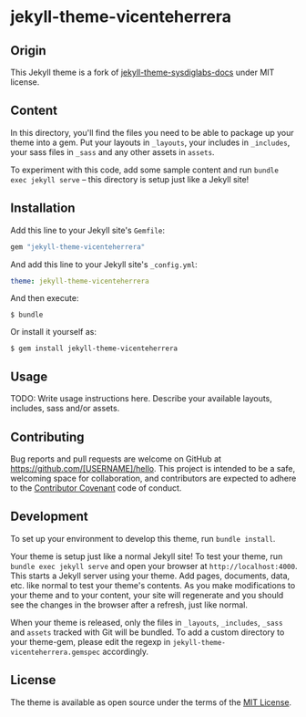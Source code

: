 # jekyll-theme-vicenteherrera

## Origin

This Jekyll theme is a fork of [jekyll-theme-sysdiglabs-docs](https://github.com/sysdiglabs/jekyll-theme-sysdiglabs-docs) under MIT license.

## Content

In this directory, you'll find the files you need to be able to package up your theme into a gem. Put your layouts in `_layouts`, your includes in `_includes`, your sass files in `_sass` and any other assets in `assets`.

To experiment with this code, add some sample content and run `bundle exec jekyll serve` – this directory is setup just like a Jekyll site!


## Installation

Add this line to your Jekyll site's `Gemfile`:

```ruby
gem "jekyll-theme-vicenteherrera"
```

And add this line to your Jekyll site's `_config.yml`:

```yaml
theme: jekyll-theme-vicenteherrera
```

And then execute:

    $ bundle

Or install it yourself as:

    $ gem install jekyll-theme-vicenteherrera

## Usage

TODO: Write usage instructions here. Describe your available layouts, includes, sass and/or assets.

## Contributing

Bug reports and pull requests are welcome on GitHub at https://github.com/[USERNAME]/hello. This project is intended to be a safe, welcoming space for collaboration, and contributors are expected to adhere to the [Contributor Covenant](http://contributor-covenant.org) code of conduct.

## Development

To set up your environment to develop this theme, run `bundle install`.

Your theme is setup just like a normal Jekyll site! To test your theme, run `bundle exec jekyll serve` and open your browser at `http://localhost:4000`. This starts a Jekyll server using your theme. Add pages, documents, data, etc. like normal to test your theme's contents. As you make modifications to your theme and to your content, your site will regenerate and you should see the changes in the browser after a refresh, just like normal.

When your theme is released, only the files in `_layouts`, `_includes`, `_sass` and `assets` tracked with Git will be bundled.
To add a custom directory to your theme-gem, please edit the regexp in `jekyll-theme-vicenteherrera.gemspec` accordingly.

## License

The theme is available as open source under the terms of the [MIT License](https://opensource.org/licenses/MIT).

